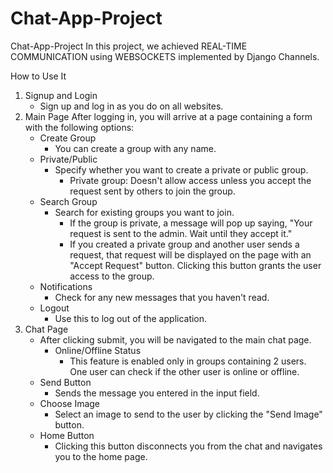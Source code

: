 # Chat-App-Project
Chat-App-Project
In this project, we achieved REAL-TIME COMMUNICATION using WEBSOCKETS implemented by Django Channels.

How to Use It
1. Signup and Login
    - Sign up and log in as you do on all websites.
2. Main Page
After logging in, you will arrive at a page containing a form with the following options:
   - Create Group
        - You can create a group with any name.
   - Private/Public
        - Specify whether you want to create a private or public group.
            - Private group: Doesn't allow access unless you accept the request sent by others to join the group.
   - Search Group
        - Search for existing groups you want to join.
            - If the group is private, a message will pop up saying, "Your request is sent to the admin. Wait until they accept it."
            - If you created a private group and another user sends a request, that request will be displayed on the page with an "Accept Request" button. Clicking this button grants the user access to the group.
   - Notifications
        - Check for any new messages that you haven't read.
   - Logout
        - Use this to log out of the application.
3. Chat Page
    - After clicking submit, you will be navigated to the main chat page.
        - Online/Offline Status
            - This feature is enabled only in groups containing 2 users. One user can check if the other user is online or offline.
    - Send Button
        - Sends the message you entered in the input field.
    - Choose Image
        - Select an image to send to the user by clicking the "Send Image" button.
    - Home Button
        - Clicking this button disconnects you from the chat and navigates you to the home page.
